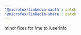 ```yaml
---
'@microfox/linkedin-oauth': patch
'@microfox/linkedin-share': patch
---
```


minor fixes for /me to /userinfo
